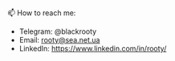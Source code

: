 📫 How to reach me:
- Telegram: @blackrooty
- Email: rooty@sea.net.ua
- LinkedIn: https://www.linkedin.com/in/rooty/
